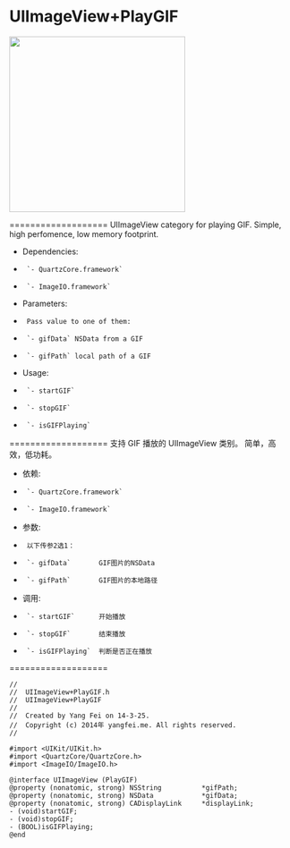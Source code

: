 UIImageView+PlayGIF
===================

<img src="https://raw.githubusercontent.com/yfme/UIImageView-PlayGIF/master/screenshot.gif" width="314px" style="width: 314px;" />

===================
UIImageView category for playing GIF. Simple, high perfomence, low memory footprint.

 *  Dependencies:
  *      `- QuartzCore.framework`
  *      `- ImageIO.framework`
 *  Parameters:
  *      Pass value to one of them:
  *      `- gifData` NSData from a GIF
  *      `- gifPath` local path of a GIF
 *  Usage:
  *      `- startGIF`
  *      `- stopGIF`
  *      `- isGIFPlaying`

===================
支持 GIF 播放的 UIImageView 类别。 简单，高效，低功耗。

 *  依赖:
  *      `- QuartzCore.framework`
  *      `- ImageIO.framework`
 *  参数:
  *      以下传参2选1：
  *      `- gifData`       GIF图片的NSData
  *      `- gifPath`       GIF图片的本地路径
 *  调用:
  *      `- startGIF`      开始播放
  *      `- stopGIF`       结束播放
  *      `- isGIFPlaying`  判断是否正在播放

=================== 
```objc
//
//  UIImageView+PlayGIF.h
//  UIImageView+PlayGIF
//
//  Created by Yang Fei on 14-3-25.
//  Copyright (c) 2014年 yangfei.me. All rights reserved.
//

#import <UIKit/UIKit.h>
#import <QuartzCore/QuartzCore.h>
#import <ImageIO/ImageIO.h>

@interface UIImageView (PlayGIF)
@property (nonatomic, strong) NSString          *gifPath;
@property (nonatomic, strong) NSData            *gifData;
@property (nonatomic, strong) CADisplayLink     *displayLink;
- (void)startGIF;
- (void)stopGIF;
- (BOOL)isGIFPlaying;
@end
```

